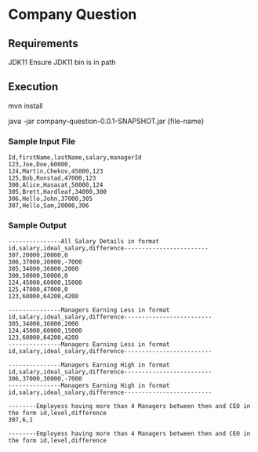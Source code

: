 # Company Question

## Requirements
JDK11
Ensure JDK11 bin is in path

## Execution 
mvn install

java -jar company-question-0.0.1-SNAPSHOT.jar {file-name}

### Sample Input File
```input
Id,firstName,lastName,salary,managerId
123,Joe,Doe,60000,
124,Martin,Chekov,45000,123
125,Bob,Ronstad,47000,123
300,Alice,Hasacat,50000,124
305,Brett,Hardleaf,34000,300
306,Hello,John,37000,305
307,Hello,Sam,20000,306
```

### Sample Output
```output
---------------All Salary Details in format id,salary,ideal_salary,difference------------------------
307,20000,20000,0
306,37000,30000,-7000
305,34000,36000,2000
300,50000,50000,0
124,45000,60000,15000
125,47000,47000,0
123,60000,64200,4200

---------------Managers Earning Less in format id,salary,ideal_salary,difference-------------------------
305,34000,36000,2000
124,45000,60000,15000
123,60000,64200,4200
---------------Managers Earning Less in format id,salary,ideal_salary,difference-------------------------

---------------Managers Earning High in format id,salary,ideal_salary,difference-------------------------
306,37000,30000,-7000
---------------Managers Earning High in format id,salary,ideal_salary,difference-------------------------

--------Employess having more than 4 Managers between then and CEO in the form id,level,difference
307,6,1

--------Employess having more than 4 Managers between then and CEO in the form id,level,difference
```
